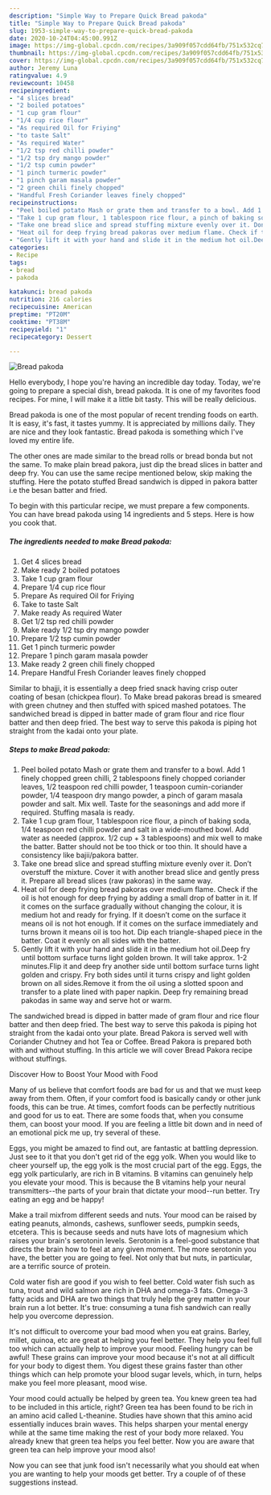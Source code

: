```yaml
---
description: "Simple Way to Prepare Quick Bread pakoda"
title: "Simple Way to Prepare Quick Bread pakoda"
slug: 1953-simple-way-to-prepare-quick-bread-pakoda
date: 2020-10-24T04:45:00.991Z
image: https://img-global.cpcdn.com/recipes/3a909f057cdd64fb/751x532cq70/bread-pakoda-recipe-main-photo.jpg
thumbnail: https://img-global.cpcdn.com/recipes/3a909f057cdd64fb/751x532cq70/bread-pakoda-recipe-main-photo.jpg
cover: https://img-global.cpcdn.com/recipes/3a909f057cdd64fb/751x532cq70/bread-pakoda-recipe-main-photo.jpg
author: Jeremy Luna
ratingvalue: 4.9
reviewcount: 10458
recipeingredient:
- "4 slices bread"
- "2 boiled potatoes"
- "1 cup gram flour"
- "1/4 cup rice flour"
- "As required Oil for Friying"
- "to taste Salt"
- "As required Water"
- "1/2 tsp red chilli powder"
- "1/2 tsp dry mango powder"
- "1/2 tsp cumin powder"
- "1 pinch turmeric powder"
- "1 pinch garam masala powder"
- "2 green chili finely chopped"
- "Handful Fresh Coriander leaves finely chopped"
recipeinstructions:
- "Peel boiled potato Mash or grate them and transfer to a bowl. Add 1 finely chopped green chilli, 2 tablespoons finely chopped coriander leaves, 1/2 teaspoon red chilli powder, 1 teaspoon cumin-coriander powder, 1/4 teaspoon dry mango powder, a pinch of garam masala powder and salt. Mix well. Taste for the seasonings and add more if required. Stuffing masala is ready."
- "Take 1 cup gram flour, 1 tablespoon rice flour, a pinch of baking soda, 1/4 teaspoon red chilli powder and salt in a wide-mouthed bowl. Add water as needed (approx. 1/2 cup + 3 tablespoons) and mix well to make the batter. Batter should not be too thick or too thin. It should have a consistency like bajii/pakora batter."
- "Take one bread slice and spread stuffing mixture evenly over it. Don’t overstuff the mixture. Cover it with another bread slice and gently press it. Prepare all bread slices (raw pakoras) in the same way."
- "Heat oil for deep frying bread pakoras over medium flame. Check if the oil is hot enough for deep frying by adding a small drop of batter in it. If it comes on the surface gradually without changing the colour, it is medium hot and ready for frying. If it doesn’t come on the surface it means oil is not hot enough. If it comes on the surface immediately and turns brown it means oil is too hot. Dip each triangle-shaped piece in the batter. Coat it evenly on all sides with the batter."
- "Gently lift it with your hand and slide it in the medium hot oil.Deep fry until bottom surface turns light golden brown. It will take approx. 1-2 minutes.Flip it and deep fry another side until bottom surface turns light golden and crispy. Fry both sides until it turns crispy and light golden brown on all sides.Remove it from the oil using a slotted spoon and transfer to a plate lined with paper napkin. Deep fry remaining bread pakodas in same way and serve hot or warm."
categories:
- Recipe
tags:
- bread
- pakoda

katakunci: bread pakoda 
nutrition: 216 calories
recipecuisine: American
preptime: "PT20M"
cooktime: "PT38M"
recipeyield: "1"
recipecategory: Dessert

---
```



![Bread pakoda](https://img-global.cpcdn.com/recipes/3a909f057cdd64fb/751x532cq70/bread-pakoda-recipe-main-photo.jpg)

Hello everybody, I hope you're having an incredible day today. Today, we're going to prepare a special dish, bread pakoda. It is one of my favorites food recipes. For mine, I will make it a little bit tasty. This will be really delicious.

Bread pakoda is one of the most popular of recent trending foods on earth. It is easy, it's fast, it tastes yummy. It is appreciated by millions daily. They are nice and they look fantastic. Bread pakoda is something which I've loved my entire life.

The other ones are made similar to the bread rolls or bread bonda but not the same. To make plain bread pakora, just dip the bread slices in batter and deep fry. You can use the same recipe mentioned below, skip making the stuffing. Here the potato stuffed Bread sandwich is dipped in pakora batter i.e the besan batter and fried.


To begin with this particular recipe, we must prepare a few components. You can have bread pakoda using 14 ingredients and 5 steps. Here is how you cook that.

<!--inarticleads1-->

##### The ingredients needed to make Bread pakoda:

1. Get 4 slices bread
1. Make ready 2 boiled potatoes
1. Take 1 cup gram flour
1. Prepare 1/4 cup rice flour
1. Prepare As required Oil for Friying
1. Take to taste Salt
1. Make ready As required Water
1. Get 1/2 tsp red chilli powder
1. Make ready 1/2 tsp dry mango powder
1. Prepare 1/2 tsp cumin powder
1. Get 1 pinch turmeric powder
1. Prepare 1 pinch garam masala powder
1. Make ready 2 green chili finely chopped
1. Prepare Handful Fresh Coriander leaves finely chopped


Similar to bhajji, it is essentially a deep fried snack having crisp outer coating of besan (chickpea flour). To Make bread pakoras bread is smeared with green chutney and then stuffed with spiced mashed potatoes. The sandwiched bread is dipped in batter made of gram flour and rice flour batter and then deep fried. The best way to serve this pakoda is piping hot straight from the kadai onto your plate. 

<!--inarticleads2-->

##### Steps to make Bread pakoda:

1. Peel boiled potato Mash or grate them and transfer to a bowl. Add 1 finely chopped green chilli, 2 tablespoons finely chopped coriander leaves, 1/2 teaspoon red chilli powder, 1 teaspoon cumin-coriander powder, 1/4 teaspoon dry mango powder, a pinch of garam masala powder and salt. Mix well. Taste for the seasonings and add more if required. Stuffing masala is ready.
1. Take 1 cup gram flour, 1 tablespoon rice flour, a pinch of baking soda, 1/4 teaspoon red chilli powder and salt in a wide-mouthed bowl. Add water as needed (approx. 1/2 cup + 3 tablespoons) and mix well to make the batter. Batter should not be too thick or too thin. It should have a consistency like bajii/pakora batter.
1. Take one bread slice and spread stuffing mixture evenly over it. Don’t overstuff the mixture. Cover it with another bread slice and gently press it. Prepare all bread slices (raw pakoras) in the same way.
1. Heat oil for deep frying bread pakoras over medium flame. Check if the oil is hot enough for deep frying by adding a small drop of batter in it. If it comes on the surface gradually without changing the colour, it is medium hot and ready for frying. If it doesn’t come on the surface it means oil is not hot enough. If it comes on the surface immediately and turns brown it means oil is too hot. Dip each triangle-shaped piece in the batter. Coat it evenly on all sides with the batter.
1. Gently lift it with your hand and slide it in the medium hot oil.Deep fry until bottom surface turns light golden brown. It will take approx. 1-2 minutes.Flip it and deep fry another side until bottom surface turns light golden and crispy. Fry both sides until it turns crispy and light golden brown on all sides.Remove it from the oil using a slotted spoon and transfer to a plate lined with paper napkin. Deep fry remaining bread pakodas in same way and serve hot or warm.


The sandwiched bread is dipped in batter made of gram flour and rice flour batter and then deep fried. The best way to serve this pakoda is piping hot straight from the kadai onto your plate. Bread Pakora is served well with Coriander Chutney and hot Tea or Coffee. Bread Pakora is prepared both with and without stuffing. In this article we will cover Bread Pakora recipe without stuffings. 

Discover How to Boost Your Mood with Food


Many of us believe that comfort foods are bad for us and that we must keep away from them. Often, if your comfort food is basically candy or other junk foods, this can be true. At times, comfort foods can be perfectly nutritious and good for us to eat. There are some foods that, when you consume them, can boost your mood. If you are feeling a little bit down and in need of an emotional pick me up, try several of these.

Eggs, you might be amazed to find out, are fantastic at battling depression. Just see to it that you don't get rid of the egg yolk. When you would like to cheer yourself up, the egg yolk is the most crucial part of the egg. Eggs, the egg yolk particularly, are rich in B vitamins. B vitamins can genuinely help you elevate your mood. This is because the B vitamins help your neural transmitters--the parts of your brain that dictate your mood--run better. Try eating an egg and be happy!

Make a trail mixfrom different seeds and nuts. Your mood can be raised by eating peanuts, almonds, cashews, sunflower seeds, pumpkin seeds, etcetera. This is because seeds and nuts have lots of magnesium which raises your brain's serotonin levels. Serotonin is a feel-good substance that directs the brain how to feel at any given moment. The more serotonin you have, the better you are going to feel. Not only that but nuts, in particular, are a terrific source of protein.

Cold water fish are good if you wish to feel better. Cold water fish such as tuna, trout and wild salmon are rich in DHA and omega-3 fats. Omega-3 fatty acids and DHA are two things that truly help the grey matter in your brain run a lot better. It's true: consuming a tuna fish sandwich can really help you overcome depression. 

It's not difficult to overcome your bad mood when you eat grains. Barley, millet, quinoa, etc are great at helping you feel better. They help you feel full too which can actually help to improve your mood. Feeling hungry can be awful! These grains can improve your mood because it's not at all difficult for your body to digest them. You digest these grains faster than other things which can help promote your blood sugar levels, which, in turn, helps make you feel more pleasant, mood wise.

Your mood could actually be helped by green tea. You knew green tea had to be included in this article, right? Green tea has been found to be rich in an amino acid called L-theanine. Studies have shown that this amino acid essentially induces brain waves. This helps sharpen your mental energy while at the same time making the rest of your body more relaxed. You already knew that green tea helps you feel better. Now you are aware that green tea can help improve your mood also!

Now you can see that junk food isn't necessarily what you should eat when you are wanting to help your moods get better. Try  a  couple of  of  these  suggestions  instead.

